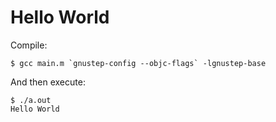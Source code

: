 Hello World
=============

Compile:

    $ gcc main.m `gnustep-config --objc-flags` -lgnustep-base

And then execute:

    $ ./a.out
    Hello World
